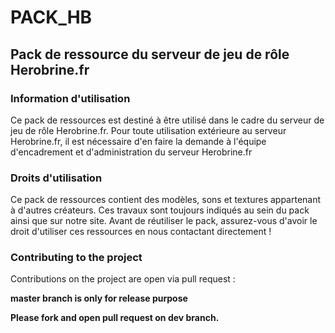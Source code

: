 # **PACK_HB**
## **Pack de ressource du serveur de jeu de rôle Herobrine.fr**

### **Information d'utilisation**
Ce pack de ressources est destiné à être utilisé dans le cadre du serveur de jeu de rôle Herobrine.fr. 
Pour toute utilisation extérieure au serveur Herobrine.fr, il est nécessaire d'en faire la demande à l'équipe d'encadrement et d'administration du serveur Herobrine.fr

### **Droits d'utilisation**
Ce pack de ressources contient des modèles, sons et textures appartenant à d'autres créateurs. Ces travaux sont toujours indiqués au sein du pack ainsi que sur notre site.
Avant de réutiliser le pack, assurez-vous d'avoir le droit d'utiliser ces ressources en nous contactant directement !

### **Contributing to the project**

Contributions on the project are open via pull request :

**master branch is only for release purpose**

**Please fork and open pull request on **dev** branch.**
